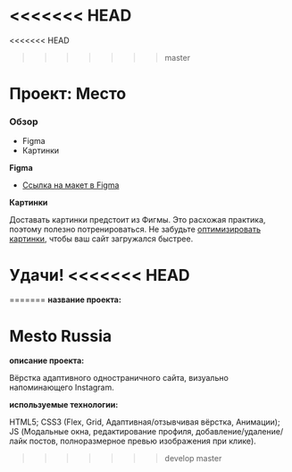 <<<<<<< HEAD
=======
<<<<<<< HEAD
>>>>>>> master
# Проект: Место

### Обзор

* Figma
* Картинки

**Figma**

* [Ссылка на макет в Figma](https://www.figma.com/file/2cn9N9jSkmxD84oJik7xL7/JavaScript.-Sprint-4?node-id=0%3A1)

**Картинки**

Доставать картинки предстоит из Фигмы. Это расхожая практика, поэтому полезно потренироваться.
Не забудьте [оптимизировать картинки](https://tinypng.com/), чтобы ваш сайт загружался быстрее.

Удачи!
<<<<<<< HEAD
=======
=======
**название проекта:**
# Mesto Russia

**описание проекта:**

Вёрстка адаптивного одностраничного сайта, визуально напоминающего Instagram.

**используемые технологии:**

HTML5;
CSS3 (Flex, Grid, Адаптивная/отзывчивая вёрстка, Анимации);
JS (Модальные окна, редактирование профиля, добавление/удаление/лайк постов, полноразмерное превью изображения при клике).
>>>>>>> develop
>>>>>>> master
